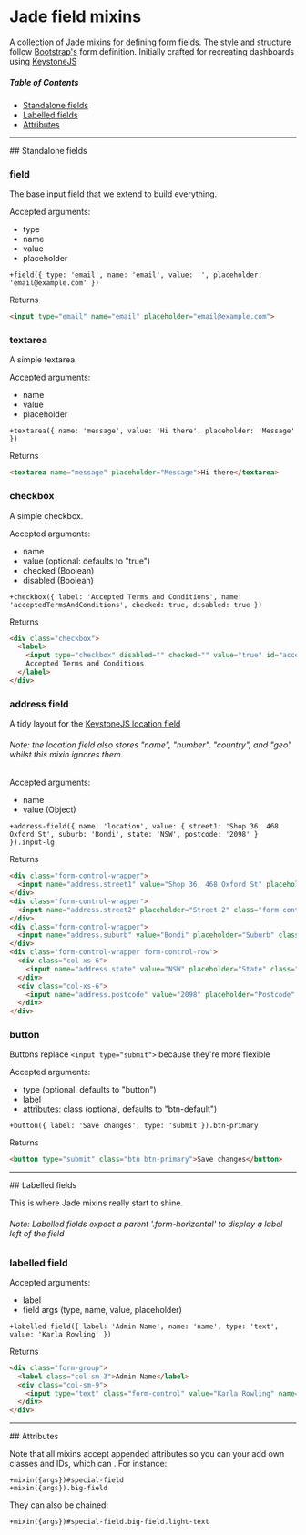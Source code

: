 Jade field mixins
=================

A collection of Jade mixins for defining form fields. The style and structure follow [Bootstrap's](https://github.com/twbs/bootstrap) form definition. Initially crafted for recreating dashboards using [KeystoneJS](https://github.com/JedWatson/keystone)

##### Table of Contents  
- [Standalone fields](#standalone)
- [Labelled fields](#labelled)
- [Attributes](#attributes)





* * *




<a name="standalone"/>
## Standalone fields


### field

The base input field that we extend to build everything.

Accepted arguments:
* type
* name
* value
* placeholder

```Jade
+field({ type: 'email', name: 'email', value: '', placeholder: 'email@example.com' })
```

Returns

```HTML
<input type="email" name="email" placeholder="email@example.com">
```


### textarea

A simple textarea.

Accepted arguments:
* name
* value
* placeholder

```Jade
+textarea({ name: 'message', value: 'Hi there', placeholder: 'Message' })
```

Returns

```HTML
<textarea name="message" placeholder="Message">Hi there</textarea>
```


### checkbox

A simple checkbox.

Accepted arguments:
* name
* value (optional: defaults to "true")
* checked (Boolean)
* disabled (Boolean)

```Jade
+checkbox({ label: 'Accepted Terms and Conditions', name: 'acceptedTermsAndConditions', checked: true, disabled: true })
```

Returns

```HTML
<div class="checkbox">
  <label>
    <input type="checkbox" disabled="" checked="" value="true" id="acceptedTermsAndConditions" name="acceptedTermsAndConditions">
    Accepted Terms and Conditions
  </label>
</div>
```


### address field

A tidy layout for the [KeystoneJS location field](http://keystonejs.com/docs/database/#fieldtypes-location)

###### Note: the location field also stores "name", "number", "country", and "geo" whilst this mixin ignores them.

Accepted arguments:
* name
* value (Object)

```Jade
+address-field({ name: 'location', value: { street1: 'Shop 36, 468 Oxford St', suburb: 'Bondi', state: 'NSW', postcode: '2098' } }).input-lg
```

Returns

```HTML
<div class="form-control-wrapper">
  <input name="address.street1" value="Shop 36, 468 Oxford St" placeholder="Street 1" class="form-control" type="text">
</div>
<div class="form-control-wrapper">
  <input name="address.street2" placeholder="Street 2" class="form-control" type="text">
</div>
<div class="form-control-wrapper">
  <input name="address.suburb" value="Bondi" placeholder="Suburb" class="form-control" type="text">
</div>
<div class="form-control-wrapper form-control-row">
  <div class="col-xs-6">
    <input name="address.state" value="NSW" placeholder="State" class="form-control" type="text">
  </div>
  <div class="col-xs-6">
    <input name="address.postcode" value="2098" placeholder="Postcode" class="form-control" type="text">
  </div>
</div>
```


### button

Buttons replace `<input type="submit">` because they're more flexible

Accepted arguments:
* type (optional: defaults to "button")
* label
* [attributes](#attributes): class (optional, defaults to "btn-default")

```Jade
+button({ label: 'Save changes', type: 'submit'}).btn-primary
```

Returns

```HTML
<button type="submit" class="btn btn-primary">Save changes</button>
```




* * *




<a name="labelled"/>
## Labelled fields

This is where Jade mixins really start to shine.

###### Note: Labelled fields expect a parent '.form-horizontal' to display a label left of the field

### labelled field

Accepted arguments:
* label
* field args (type, name, value, placeholder)

```Jade
+labelled-field({ label: 'Admin Name', name: 'name', type: 'text', value: 'Karla Rowling' })
```

Returns

```HTML
<div class="form-group">
  <label class="col-sm-3">Admin Name</label>
  <div class="col-sm-9">
    <input type="text" class="form-control" value="Karla Rowling" name="name">
  </div>
</div>
```




* * *




<a name="attributes"/>
## Attributes

Note that all mixins accept appended attributes so you can your add own classes and IDs, which can . For instance:

```Jade
+mixin({args})#special-field
+mixin({args}).big-field
```
They can also be chained:

```Jade
+mixin({args})#special-field.big-field.light-text
```